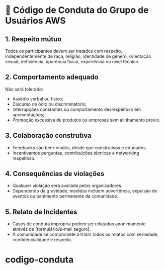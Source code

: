 # 🤝 Código de Conduta do Grupo de Usuários AWS

## 1. Respeito mútuo
Todos os participantes devem ser tratados com respeito, independentemente de raça, religião, identidade de gênero, orientação sexual, deficiência, aparência física, experiência ou nível técnico.

## 2. Comportamento adequado
Não será tolerado:
- Assédio verbal ou físico;
- Discurso de ódio ou discriminatório;
- Interrupções constantes ou comportamento desrespeitoso em apresentações;
- Promoção excessiva de produtos ou empresas sem alinhamento prévio.

## 3. Colaboração construtiva
- Feedbacks são bem-vindos, desde que construtivos e educados.
- Incentivamos perguntas, contribuições técnicas e networking respeitoso.

## 4. Consequências de violações
- Qualquer violação será avaliada pelos organizadores.
- Dependendo da gravidade, medidas incluem advertência, expulsão de eventos ou banimento permanente da comunidade.

## 5. Relato de Incidentes
- Casos de conduta imprópria podem ser relatados anonimamente através de [formulário/e-mail seguro].
- A comunidade se compromete a tratar todos os relatos com seriedade, confidencialidade e respeito.
# codigo-conduta
